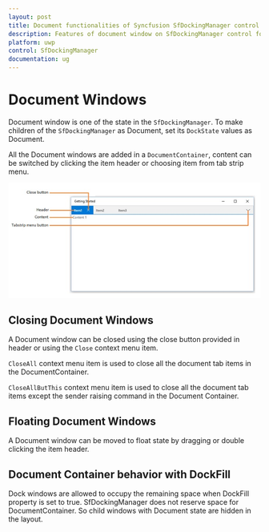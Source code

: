 ```yaml
---
layout: post
title: Document functionalities of Syncfusion SfDockingManager control for UWP
description: Features of document window on SfDockingManager control for UWP
platform: uwp
control: SfDockingManager
documentation: ug
---
```


# Document Windows

Document window is one of the state in the `SfDockingManager`. To make children of the `SfDockingManager` as Document, set its `DockState` values as Document.

All the Document windows are added in a `DocumentContainer`, content can be switched by clicking the item header or choosing item from tab strip menu.

![](Document-Windows-images/Document-Windows-img1.jpeg)


## Closing Document Windows

A Document window can be closed using the close button provided in header or using the `Close` context menu item.

`CloseAll` context menu item is used to close all the document tab items in the DocumentContainer.

`CloseAllButThis` context menu item is used to close all the document tab items except the sender raising command in the Document Container.

## Floating Document Windows

A Document window can be moved to float state by dragging or double clicking the item header.

## Document Container behavior with DockFill

Dock windows are allowed to occupy the remaining space when DockFill property is set to true. SfDockingManager does not reserve space for DocumentContainer. So child windows with Document state are hidden in the layout.

